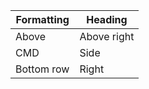| Formatting | Heading     |
|------------|-------------|
| Above      | Above right |
| CMD        | Side        |
| Bottom row | Right       |